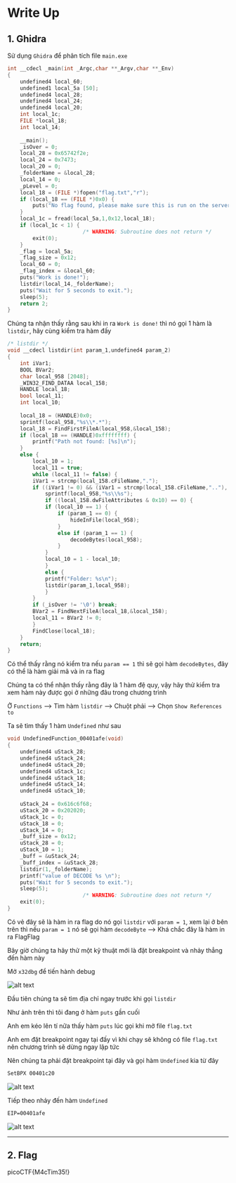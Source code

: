 # Write Up

## 1. **Ghidra**

Sử dụng `Ghidra` để phân tích file `main.exe`

```c
int __cdecl _main(int _Argc,char **_Argv,char **_Env)
{
    undefined4 local_60;
    undefined1 local_5a [50];
    undefined4 local_28;
    undefined4 local_24;
    undefined4 local_20;
    int local_1c;
    FILE *local_18;
    int local_14;
    
    __main();
    _isOver = 0;
    local_28 = 0x65742f2e;
    local_24 = 0x7473;
    local_20 = 0;
    _folderName = &local_28;
    local_14 = 0;
    _pLevel = 0;
    local_18 = (FILE *)fopen("flag.txt","r");
    if (local_18 == (FILE *)0x0) {
        puts("No flag found, please make sure this is run on the server");
    }
    local_1c = fread(local_5a,1,0x12,local_18);
    if (local_1c < 1) {
                        /* WARNING: Subroutine does not return */
        exit(0);
    }
    _flag = local_5a;
    _flag_size = 0x12;
    local_60 = 0;
    _flag_index = &local_60;
    puts("Work is done!");
    listdir(local_14,_folderName);
    puts("Wait for 5 seconds to exit.");
    sleep(5);
    return 2;
}
```

Chúng ta nhận thấy rằng sau khi in ra `Work is done!` thì nó gọi 1 hàm là `listdir`, hãy cùng kiểm tra hàm đấy

```c
/* listdir */
void __cdecl listdir(int param_1,undefined4 param_2)
{
    int iVar1;
    BOOL BVar2;
    char local_958 [2048];
    _WIN32_FIND_DATAA local_158;
    HANDLE local_18;
    bool local_11;
    int local_10;
    
    local_18 = (HANDLE)0x0;
    sprintf(local_958,"%s\\*.*");
    local_18 = FindFirstFileA(local_958,&local_158);
    if (local_18 == (HANDLE)0xffffffff) {
        printf("Path not found: [%s]\n");
    }
    else {
        local_10 = 1;
        local_11 = true;
        while (local_11 != false) {
        iVar1 = strcmp(local_158.cFileName,".");
        if ((iVar1 != 0) && (iVar1 = strcmp(local_158.cFileName,".."), iVar1 != 0)) {
            sprintf(local_958,"%s\\%s");
            if ((local_158.dwFileAttributes & 0x10) == 0) {
            if (local_10 == 1) {
                if (param_1 == 0) {
                    hideInFile(local_958);
                }
                else if (param_1 == 1) {
                    decodeBytes(local_958);
                }
            }
            local_10 = 1 - local_10;
            }
            else {
            printf("Folder: %s\n");
            listdir(param_1,local_958);
            }
        }
        if (_isOver != '\0') break;
        BVar2 = FindNextFileA(local_18,&local_158);
        local_11 = BVar2 != 0;
        }
        FindClose(local_18);
    }
    return;
}
```

Có thể thấy rằng nó kiểm tra nếu `param == 1` thì sẽ gọi hàm `decodeBytes`, đây có thể là hàm giải mã và in ra flag 

Chúng ta có thể nhận thấy rằng đây là 1 hàm đệ quy, vậy hãy thử kiểm tra xem hàm này được gọi ở những đâu trong chương trình

Ở `Functions` --> Tìm hàm `listdir` --> Chuột phải --> Chọn `Show References to`

Ta sẽ tìm thấy 1 hàm `Undefined` như sau

```c
void UndefinedFunction_00401afe(void)
{
    undefined4 uStack_28;
    undefined4 uStack_24;
    undefined4 uStack_20;
    undefined4 uStack_1c;
    undefined4 uStack_18;
    undefined4 uStack_14;
    undefined4 uStack_10;
    
    uStack_24 = 0x616c6f68;
    uStack_20 = 0x202020;
    uStack_1c = 0;
    uStack_18 = 0;
    uStack_14 = 0;
    _buff_size = 0x12;
    uStack_28 = 0;
    uStack_10 = 1;
    _buff = &uStack_24;
    _buff_index = &uStack_28;
    listdir(1,_folderName);
    printf("value of DECODE %s \n");
    puts("Wait for 5 seconds to exit.");
    sleep(5);
                        /* WARNING: Subroutine does not return */
    exit(0);
}
```

Có vẻ đây sẽ là hàm in ra flag do nó gọi `listdir` với `param = 1`, xem lại ở bên trên thì nếu `param = 1` nó sẽ gọi hàm `decodeByte` --> Khá chắc đây là hàm in ra FlagFlag

Bây giờ chúng ta hãy thử một kỹ thuật mới là đặt breakpoint và nhảy thẳng đến hàm này

Mở `x32dbg` để tiến hành debug

![alt text](image.png)

Đầu tiên chúng ta sẽ tìm địa chỉ ngay trước khi gọi `listdir`

Như ảnh trên thì tôi đang ở hàm `puts` gần cuối 

Anh em kéo lên tí nữa thấy hàm `puts` lúc gọi khi mở file `flag.txt`

Anh em đặt breakpoint ngay tại đấy vì khi chạy sẽ không có file `flag.txt` nên chương trình sẽ dừng ngay lập tức

Nên chúng ta phải đặt breakpoint tại đây và gọi hàm `Undefined` kia từ đây

```cmd
SetBPX 00401c20
```

![alt text](image-1.png)

Tiếp theo nhảy đến hàm `Undefined`

```cmd
EIP=00401afe
```

![alt text](image-2.png)

---

## 2. **Flag**

picoCTF{M4cTim35!}